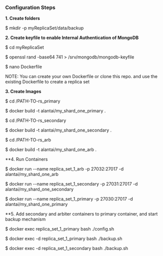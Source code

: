 ### Configuration Steps

**1. Create folders**

$ mkdir -p myReplicaSet/data/backup

**2. Create keyfile to enable Internal Authentication of MongoDB**

$ cd myReplicaSet

$ openssl rand -base64 741 > /srv/mongodb/mongodb-keyfile

$ nano Dockerfile

NOTE: You can create your own Dockerfile or clone this repo. and use the existing Dockerfile to create a replica set

**3. Create Images**

$ cd /PATH-TO-rs_primary

$ docker build -t alantai/my_shard_one_primary .

$ cd /PATH-TO-rs_secondary

$ docker build -t alantai/my_shard_one_secondary .

$ cd /PATH-TO-rs_arb

$ docker build -t alantai/my_shard_one_arb .

**4. Run Containers

$ docker run --name replica_set_1_arb -p 27032:27017 -d alantai/my_shard_one_arb

$ docker run --name replica_set_1_secondary -p 27031:27017 -d alantai/my_shard_one_secondary

$ docker run --name replica_set_1_primary -p 27030:27017 -d alantai/my_shard_one_primary

**5. Add secondary and arbiter containers to primary container, and start backup mechanism

$ docker exec replica_set_1_primary bash ./config.sh

$ docker exec -d replica_set_1_primary bash ./backup.sh

$ docker exec -d replica_set_1_secondary bash ./backup.sh
